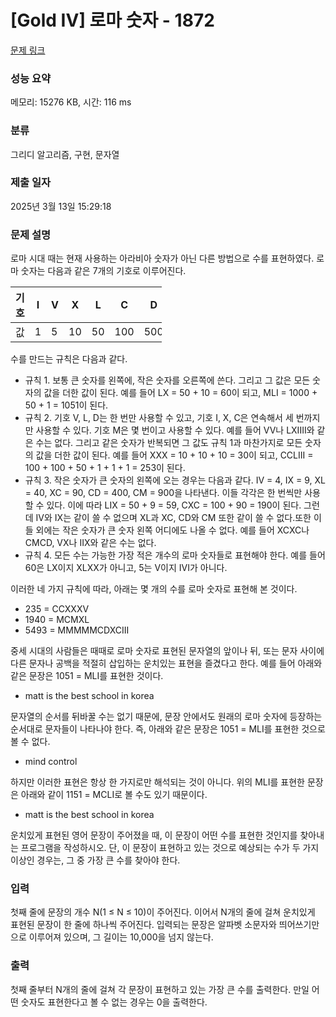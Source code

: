 # [Gold IV] 로마 숫자 - 1872 

[문제 링크](https://www.acmicpc.net/problem/1872) 

### 성능 요약

메모리: 15276 KB, 시간: 116 ms

### 분류

그리디 알고리즘, 구현, 문자열

### 제출 일자

2025년 3월 13일 15:29:18

### 문제 설명

<p>로마 시대 때는 현재 사용하는 아라비아 숫자가 아닌 다른 방법으로 수를 표현하였다. 로마 숫자는 다음과 같은 7개의 기호로 이루어진다.</p>

<table class="table table-bordered" style="width: 48%;">
	<thead>
		<tr>
			<th style="width: 6%;">기호</th>
			<th style="width: 6%;">I</th>
			<th style="width: 6%;">V</th>
			<th style="width: 6%;">X</th>
			<th style="width: 6%;">L</th>
			<th style="width: 6%;">C</th>
			<th style="width: 6%;">D</th>
			<th style="width: 6%;">M</th>
		</tr>
	</thead>
	<tbody>
		<tr>
			<td>값</td>
			<td>1</td>
			<td>5</td>
			<td>10</td>
			<td>50</td>
			<td>100</td>
			<td>500</td>
			<td>1000</td>
		</tr>
	</tbody>
</table>

<p>수를 만드는 규칙은 다음과 같다.</p>

<ul>
	<li>규칙 1. 보통 큰 숫자를 왼쪽에, 작은 숫자를 오른쪽에 쓴다. 그리고 그 값은 모든 숫자의 값을 더한 값이 된다. 예를 들어 LX = 50 + 10 = 60이 되고, MLI = 1000 + 50 + 1 = 1051이 된다.</li>
	<li>규칙 2. 기호 V, L, D는 한 번만 사용할 수 있고, 기호 I, X, C은 연속해서 세 번까지만 사용할 수 있다. 기호 M은 몇 번이고 사용할 수 있다. 예를 들어 VV나 LXIIII와 같은 수는 없다. 그리고 같은 숫자가 반복되면 그 값도 규칙 1과 마찬가지로 모든 숫자의 값을 더한 값이 된다. 예를 들어 XXX = 10 + 10 + 10 = 30이 되고, CCLIII = 100 + 100 + 50 + 1 + 1 + 1 = 253이 된다.</li>
	<li>규칙 3. 작은 숫자가 큰 숫자의 왼쪽에 오는 경우는 다음과 같다. IV = 4, IX = 9, XL = 40, XC = 90, CD = 400, CM = 900을 나타낸다. 이들 각각은 한 번씩만 사용할 수 있다. 이에 따라 LIX = 50 + 9 = 59, CXC = 100 + 90 = 190이 된다. 그런데 IV와 IX는 같이 쓸 수 없으며 XL과 XC, CD와 CM 또한 같이 쓸 수 없다.또한 이들 외에는 작은 숫자가 큰 숫자 왼쪽 어디에도 나올 수 없다. 예를 들어 XCXC나 CMCD, VX나 IIX와 같은 수는 없다.</li>
	<li>규칙 4. 모든 수는 가능한 가장 적은 개수의 로마 숫자들로 표현해야 한다. 예를 들어 60은 LX이지 XLXX가 아니고, 5는 V이지 IVI가 아니다.</li>
</ul>

<p>이러한 네 가지 규칙에 따라, 아래는 몇 개의 수를 로마 숫자로 표현해 본 것이다.</p>

<ul>
	<li>235 = CCXXXV</li>
	<li>1940 = MCMXL</li>
	<li>5493 = MMMMMCDXCIII</li>
</ul>

<p>중세 시대의 사람들은 때때로 로마 숫자로 표현된 문자열의 앞이나 뒤, 또는 문자 사이에 다른 문자나 공백을 적절히 삽입하는 운치있는 표현을 즐겼다고 한다. 예를 들어 아래와 같은 문장은 1051 = MLI를 표현한 것이다.</p>

<ul>
	<li>matt is the best school in korea</li>
</ul>

<p>문자열의 순서를 뒤바꿀 수는 없기 때문에, 문장 안에서도 원래의 로마 숫자에 등장하는 순서대로 문자들이 나타나야 한다. 즉, 아래와 같은 문장은 1051 = MLI를 표현한 것으로 볼 수 없다.</p>

<ul>
	<li>mind control</li>
</ul>

<p>하지만 이러한 표현은 항상 한 가지로만 해석되는 것이 아니다. 위의 MLI를 표현한 문장은 아래와 같이 1151 = MCLI로 볼 수도 있기 때문이다.</p>

<ul>
	<li>matt is the best school in korea</li>
</ul>

<p>운치있게 표현된 영어 문장이 주어졌을 때, 이 문장이 어떤 수를 표현한 것인지를 찾아내는 프로그램을 작성하시오. 단, 이 문장이 표현하고 있는 것으로 예상되는 수가 두 가지 이상인 경우는, 그 중 가장 큰 수를 찾아야 한다.</p>

### 입력 

 <p>첫째 줄에 문장의 개수 N(1 ≤ N ≤ 10)이 주어진다. 이어서 N개의 줄에 걸쳐 운치있게 표현된 문장이 한 줄에 하나씩 주어진다. 입력되는 문장은 알파벳 소문자와 띄어쓰기만으로 이루어져 있으며, 그 길이는 10,000을 넘지 않는다.</p>

### 출력 

 <p>첫째 줄부터 N개의 줄에 걸쳐 각 문장이 표현하고 있는 가장 큰 수를 출력한다. 만일 어떤 숫자도 표현한다고 볼 수 없는 경우는 0을 출력한다.</p>

